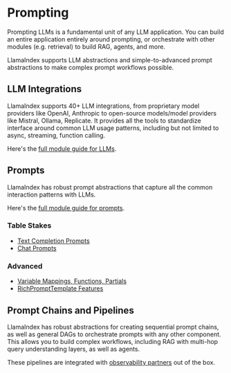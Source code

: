 # Prompting

Prompting LLMs is a fundamental unit of any LLM application. You can build an entire application entirely around prompting, or orchestrate with other modules (e.g. retrieval) to build RAG, agents, and more.

LlamaIndex supports LLM abstractions and simple-to-advanced prompt abstractions to make complex prompt workflows possible.

## LLM Integrations

LlamaIndex supports 40+ LLM integrations, from proprietary model providers like OpenAI, Anthropic to open-source models/model providers like Mistral, Ollama, Replicate. It provides all the tools to standardize interface around common LLM usage patterns, including but not limited to async, streaming, function calling.

Here's the [full module guide for LLMs](/python/framework/module_guides/models/llms).

## Prompts

LlamaIndex has robust prompt abstractions that capture all the common interaction patterns with LLMs.

Here's the [full module guide for prompts](/python/framework/module_guides/models/prompts).

### Table Stakes
- [Text Completion Prompts](/python/examples/customization/prompts/completion_prompts)
- [Chat Prompts](/python/examples/customization/prompts/chat_prompts)

### Advanced
- [Variable Mappings, Functions, Partials](/python/examples/prompts/advanced_prompts)
- [RichPromptTemplate Features](/python/examples/prompts/rich_prompt_template_features)

## Prompt Chains and Pipelines

LlamaIndex has robust abstractions for creating sequential prompt chains, as well as general DAGs to orchestrate prompts with any other component. This allows you to build complex workflows, including RAG with multi-hop query understanding layers, as well as agents.

These pipelines are integrated with [observability partners](/python/framework/module_guides/observability) out of the box.

